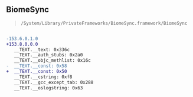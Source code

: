 ## BiomeSync

> `/System/Library/PrivateFrameworks/BiomeSync.framework/BiomeSync`

```diff

-153.6.0.1.0
+153.8.0.0.0
   __TEXT.__text: 0x336c
   __TEXT.__auth_stubs: 0x2a0
   __TEXT.__objc_methlist: 0x16c
-  __TEXT.__const: 0x58
+  __TEXT.__const: 0x50
   __TEXT.__cstring: 0xf8
   __TEXT.__gcc_except_tab: 0x288
   __TEXT.__oslogstring: 0x63

```
